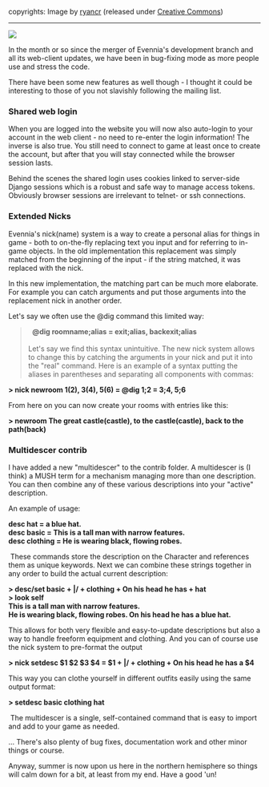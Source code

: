 copyrights: Image by [ryancr](https://www.flickr.com/photos/ryanr/142455033) (released under [Creative Commons](https://creativecommons.org/licenses/by-nc/2.0/))

---

[![](https://3.bp.blogspot.com/-wIhCzMzQyho/V3aDpCR8dEI/AAAAAAAAEog/L8_xmAiXKK8b-42Zoa7t8vjgpIBx1fgnQCLcB/s320/142455033_49ce50a89b_m.jpg)](https://3.bp.blogspot.com/-wIhCzMzQyho/V3aDpCR8dEI/AAAAAAAAEog/L8_xmAiXKK8b-42Zoa7t8vjgpIBx1fgnQCLcB/s1600/142455033_49ce50a89b_m.jpg)

In the month or so since the merger of Evennia's development branch and all its web-client updates, we have been in bug-fixing mode as more people use and stress the code.  
  
There have been some new features as well though - I thought it could be interesting to those of you not slavishly following the mailing list.  

### Shared web login

When you are logged into the website you will now also auto-login to your account in the web client - no need to re-enter the login information! The inverse is also true. You still need to connect to game at least once to create the account, but after that you will stay connected while the browser session lasts.  
  
Behind the scenes the shared login uses cookies linked to server-side Django sessions which is a robust and safe way to manage access tokens. Obviously browser sessions are irrelevant to telnet- or ssh connections.  
  

### Extended Nicks 

Evennia's nick(name) system is a way to create a personal alias for things in game - both to on-the-fly replacing text you input and for referring to in-game objects. In the old implementation this replacement was simply matched from the beginning of the input - if the string matched, it was replaced with the nick.  
  
In this new implementation, the matching part can be much more elaborate. For example you can catch arguments and put those arguments into the replacement nick in another order.  
  
Let's say we often use the @dig command this limited way:  
  
>  **@dig roomname;alias = exit;alias, backexit;alias**  
   
Let's say we find this syntax unintuitive. The new nick system allows to change this by catching the arguments in your nick and put it into the "real" command. Here is an example of a syntax putting the aliases in parentheses and separating all components with commas:  
  
**> nick newroom $1($2), $3($4), $5($6) = @dig $1;$2 = $3;$4, $5;$6**  
  
From here on you can now create your rooms with entries like this:   
  
**> newroom The great castle(castle), to the castle(castle), back to the path(back)**  
  

### Multidescer contrib

I have added a new "multidescer" to the contrib folder. A multidescer is (I think) a MUSH term for a mechanism managing more than one description. You can then combine any of these various descriptions into your "active" description.  
  
An example of usage:  
  
**desc hat = a blue hat.**  
**desc basic = This is a tall man with narrow features.**  
**desc clothing = He is wearing black, flowing robes.**  
  
 These commands store the description on the Character and references them as unique keywords. Next we can combine these strings together in any order to build the actual current description:   
  
**> desc/set basic + |/ + clothing + On his head he has + hat**  
**> look self**  
**This is a tall man with narrow features.**   
**He is wearing black, flowing robes. On his head he has a blue hat.**  
  
This allows for both very flexible and easy-to-update descriptions but also a way to handle freeform equipment and clothing. And you can of course use the nick system to pre-format the output  
  
**> nick setdesc $1 $2 $3 $4 = $1 + |/ + clothing + On his head he has a $4**  
  
This way you can clothe yourself in different outfits easily using the same output format:  
  
**> setdesc basic clothing hat**   
   
 The multidescer is a single, self-contained command that is easy to import and add to your game as needed.  
  
  
  
... There's also plenty of bug fixes, documentation work and other minor things or course.  
  
Anyway, summer is now upon us here in the northern hemisphere so things will calm down for a bit, at least from my end. Have a good 'un!  